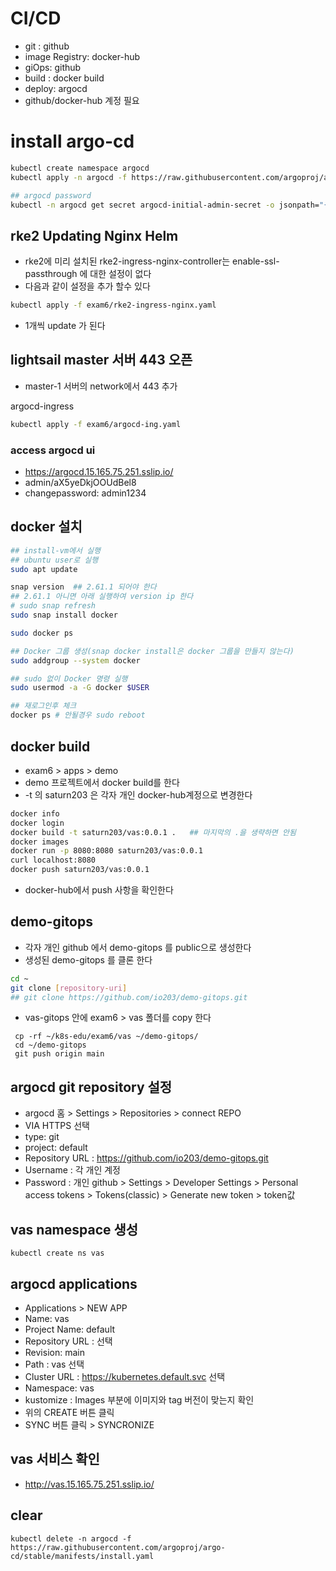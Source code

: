 # CI/CD 
- git : github
- image Registry: docker-hub
- giOps: github
- build :  docker build
- deploy: argocd
- github/docker-hub 계정 필요 

# install argo-cd 
```bash
kubectl create namespace argocd
kubectl apply -n argocd -f https://raw.githubusercontent.com/argoproj/argo-cd/stable/manifests/install.yaml

## argocd password
kubectl -n argocd get secret argocd-initial-admin-secret -o jsonpath="{.data.password}" | base64 -d
```
## rke2 Updating Nginx Helm
- rke2에 미리 설치된 rke2-ingress-nginx-controller는 enable-ssl-passthrough 에 대한 설정이 없다 
- 다음과 같이 설정을 추가 할수 있다 
```bash
kubectl apply -f exam6/rke2-ingress-nginx.yaml
```
- 1개씩 update 가 된다 

## lightsail master 서버 443 오픈 
- master-1 서버의 network에서 443 추가 
  
argocd-ingress
```sh
kubectl apply -f exam6/argocd-ing.yaml
```
### access argocd ui
- https://argocd.15.165.75.251.sslip.io/
- admin/aX5yeDkjOOUdBel8
- changepassword: admin1234

## docker 설치 
```bash
## install-vm에서 실행 
## ubuntu user로 실행 
sudo apt update

snap version  ## 2.61.1 되어야 한다 
## 2.61.1 아니면 아래 실행하여 version ip 한다 
# sudo snap refresh
sudo snap install docker 

sudo docker ps 

## Docker 그룹 생성(snap docker install은 docker 그룹을 만들지 않는다)
sudo addgroup --system docker

## sudo 없이 Docker 명령 실행
sudo usermod -a -G docker $USER

## 재로그인후 체크 
docker ps # 안될경우 sudo reboot 

```
## docker build
- exam6 > apps > demo
- demo 프로젝트에서 docker build를 한다 
- -t 의 saturn203 은 각자 개인 docker-hub계정으로 변경한다 
```sh
docker info
docker login
docker build -t saturn203/vas:0.0.1 .   ## 마지막의 .을 생략하면 안됨
docker images
docker run -p 8080:8080 saturn203/vas:0.0.1 
curl localhost:8080 
docker push saturn203/vas:0.0.1

```
- docker-hub에서 push 사항을  확인한다 

## demo-gitops 
- 각자 개인 github 에서 demo-gitops 를 public으로 생성한다 
- 생성된 demo-gitops 를 클론 한다 
```sh
cd ~
git clone [repository-uri]
## git clone https://github.com/io203/demo-gitops.git 
```
- vas-gitops 안에 exam6 > vas 폴더를 copy 한다 
```
 cp -rf ~/k8s-edu/exam6/vas ~/demo-gitops/
 cd ~/demo-gitops
 git push origin main
```

## argocd git repository 설정 
- argocd 홈  >  Settings > Repositories > connect REPO
- VIA HTTPS 선택 
- type: git
- project: default
- Repository URL : https://github.com/io203/demo-gitops.git
- Username :  각 개인 계정 
- Password :  개인 github >  Settings > Developer Settings > Personal access tokens > Tokens(classic) >  Generate new token >  token값

## vas namespace 생성 
```
kubectl create ns vas 
```

## argocd applications
- Applications > NEW APP
- Name: vas
- Project Name: default
- Repository URL :  선택 
- Revision: main
- Path :  vas 선택 
- Cluster URL :  https://kubernetes.default.svc 선택 
- Namespace:  vas
- kustomize : Images 부분에 이미지와 tag 버전이 맞는지 확인 
- 위의 CREATE 버튼 클릭
- SYNC 버튼 클릭 >  SYNCRONIZE

## vas 서비스 확인 
- http://vas.15.165.75.251.sslip.io/

## clear
```
kubectl delete -n argocd -f https://raw.githubusercontent.com/argoproj/argo-cd/stable/manifests/install.yaml
```
